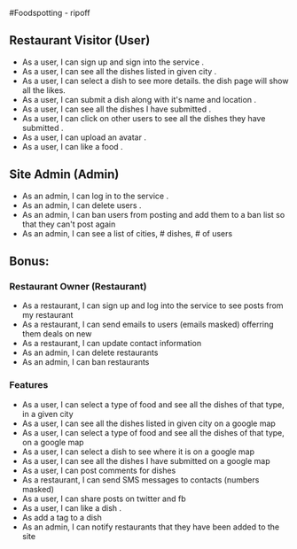 #Foodspotting - ripoff

## Restaurant Visitor (User)
- As a user, I can sign up and sign into the service .
- As a user, I can see all the dishes listed in given city .
- As a user, I can select a dish to see more details. the dish page will show all the likes.
- As a user, I can submit a dish along with it's name and location .
- As a user, I can see all the dishes I have submitted .
- As a user, I can click on other users to see all the dishes they have submitted .
- As a user, I can upload an avatar .
- As a user, I can like a food .

## Site Admin (Admin)
- As an admin, I can log in to the service .
- As an admin, I can delete users .
- As an admin, I can ban users from posting and add them to a ban list so that they can't post again
- As an admin, I can see a list of cities, # dishes, # of users

## Bonus:
### Restaurant Owner (Restaurant)
- As a restaurant, I can sign up and log into the service to see posts from my restaurant
- As a restaurant, I can send emails to users (emails masked) offerring them deals on new
- As a restaurant, I can update contact information
- As an admin, I can delete restaurants
- As an admin, I can ban restaurants

### Features
- As a user, I can select a type of food and see all the dishes of that type, in a given city
- As a user, I can see all the dishes listed in given city on a google map
- As a user, I can select a type of food and see all the dishes of that type, on a google map
- As a user, I can select a dish to see where it is on a google map
- As a user, I can see all the dishes I have submitted on a google map
- As a user, I can post comments for dishes
- As a restaurant, I can send SMS messages to contacts (numbers masked)
- As a user, I can share posts on twitter and fb
- As a user, I can like a dish .
- As add a tag to a dish
- As an admin, I can notify restaurants that they have been added to the site